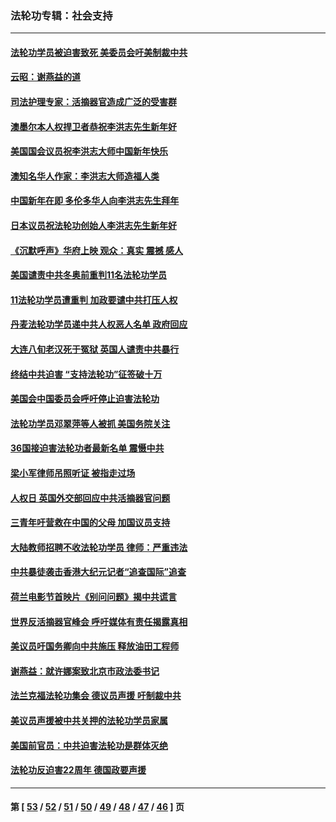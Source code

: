 ### 法轮功专辑：社会支持
---
#### [法轮功学员被迫害致死 美委员会吁美制裁中共](../../pages/nf4386/n13631310.md?03290430) 
#### [云昭：谢燕益的道](../../pages/nf4386/n13607391.md?03290430) 
#### [司法护理专家：活摘器官造成广泛的受害群](../../pages/nf4386/n13570425.md?03290430) 
#### [澳墨尔本人权捍卫者恭祝李洪志先生新年好](../../pages/nf4386/n13556164.md?03290430) 
#### [美国国会议员祝李洪志大师中国新年快乐](../../pages/nf4386/n13554208.md?03290430) 
#### [澳知名华人作家：李洪志大师造福人类](../../pages/nf4386/n13552049.md?03290430) 
#### [中国新年在即 多伦多华人向李洪志先生拜年](../../pages/nf4386/n13531756.md?03290430) 
#### [日本议员祝法轮功创始人李洪志先生新年好](../../pages/nf4386/n13543228.md?03290430) 
#### [《沉默呼声》华府上映 观众：真实 震撼 感人](../../pages/nf4386/n13524739.md?03290430) 
#### [美国谴责中共冬奥前重判11名法轮功学员](../../pages/nf4386/n13521806.md?03290430) 
#### [11法轮功学员遭重判 加政要谴中共打压人权](../../pages/nf4386/n13521294.md?03290430) 
#### [丹麦法轮功学员递中共人权恶人名单 政府回应](../../pages/nf4386/n13497482.md?03290430) 
#### [大连八旬老汉死于冤狱 英国人谴责中共暴行](../../pages/nf4386/n13480118.md?03290430) 
#### [终结中共迫害 “支持法轮功”征签破十万](../../pages/nf4386/n13471084.md?03290430) 
#### [美国会中国委员会呼吁停止迫害法轮功](../../pages/nf4386/n13465411.md?03290430) 
#### [法轮功学员邓翠萍等人被抓 美国务院关注](../../pages/nf4386/n13451524.md?03290430) 
#### [36国接迫害法轮功者最新名单 震慑中共](../../pages/nf4386/n13445909.md?03290430) 
#### [梁小军律师吊照听证 被指走过场](../../pages/nf4386/n13437662.md?03290430) 
#### [人权日 英国外交部回应中共活摘器官问题](../../pages/nf4386/n13430243.md?03290430) 
#### [三青年吁营救在中国的父母 加国议员支持](../../pages/nf4386/n13429744.md?03290430) 
#### [大陆教师招聘不收法轮功学员 律师：严重违法](../../pages/nf4386/n13365839.md?03290430) 
#### [中共暴徒袭击香港大纪元记者“追查国际”追查](../../pages/nf4386/n13343404.md?03290430) 
#### [荷兰电影节首映片《别问问题》揭中共谎言](../../pages/nf4386/n13321179.md?03290430) 
#### [世界反活摘器官峰会 呼吁媒体有责任揭露真相](../../pages/nf4386/n13264475.md?03290430) 
#### [美议员吁国务卿向中共施压 释放油田工程师](../../pages/nf4386/n13233845.md?03290430) 
#### [谢燕益：就许娜案致北京市政法委书记](../../pages/nf4386/n13182701.md?03290430) 
#### [法兰克福法轮功集会 德议员声援 吁制裁中共](../../pages/nf4386/n13175975.md?03290430) 
#### [美议员声援被中共关押的法轮功学员家属](../../pages/nf4386/n13158310.md?03290430) 
#### [美国前官员：中共迫害法轮功是群体灭绝](../../pages/nf4386/n13157750.md?03290430) 
#### [法轮功反迫害22周年 德国政要声援](../../pages/nf4386/n13143632.md?03290430) 

---
#### 第 [ [53](./53.md?03290430) / [52](./52.md?03290430) / [51](./51.md?03290430) / [50](./50.md?03290430) / [49](./49.md?03290430) / [48](./48.md?03290430) / [47](./47.md?03290430) / [46](./46.md?03290430) ] 页
